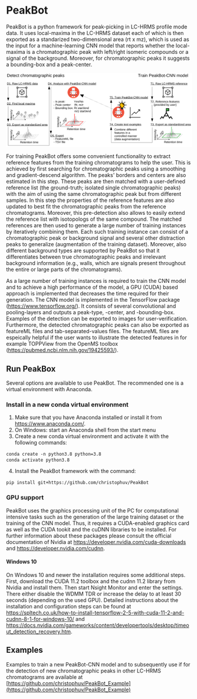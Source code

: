 # PeakBot

PeakBot is a python framework for peak-picking in LC-HRMS profile mode data.
It uses local-maxima in the LC-HRMS dataset each of which is then exported as a standarized two-dimensional area (rt x mz), which is used as the input for a machine-learning CNN model that reports whether the local-maxima is a chromatographic peak with left/right isomeric compounds or a signal of the background. Moreover, for chromatographic peaks it suggests a bounding-box and a peak-center.

![Workflow of PeakBot](https://github.com/christophuv/PeakBot/raw/main/workflow.png)

For training PeakBot offers some convenient functionality to extract reference features from the training chromatograms to help the user. This is achieved by first searching for chromatographic peaks using a smoothing and gradient-descend algorithm. The peaks' borders and centers are also estimated in this step. These peaks are then matched with a user-defined reference list (the ground-truth; isolated single chromatographic peaks) with the aim of using the same chromatographic peak but from different samples. In this step the properties of the reference features are also updated to best fit the chromatographic peaks from the reference chromatograms. Moreover, this pre-detection also allows to easily extend the reference list with isotopologs of the same compound.
The matched references are then used to generate a large number of training instances by iteratively combining them. Each such training instance can consist of a chromatographic peak or background signal and several other distraction peaks to generalize (augmentation of the training dataset). Moreover, also different background types are supported by PeakBot so that it differentiates between true chromatographic peaks and irrelevant background information (e.g., walls, which are signals present throughout the entire or large parts of the chromatograms). 

As a large number of training instances is required to train the CNN model and to achieve a high performance of the model, a GPU (CUDA) based approach is implemented that decreases the time required for their generation. 
The CNN model is implemented in the TensorFlow package (https://www.tensorflow.org/). It consists of several convolutional and pooling-layers and outputs a peak-type, -center, and -bounding-box. Examples of the detection can be exported to images for user-verification. Furthermore, the detected chromatographic peaks can also be exported as featureML files and tab-separated-values files. The featureML files are espeically helpful if the user wants to illustrate the detected features in for example TOPPView from the OpenMS toolbox (https://pubmed.ncbi.nlm.nih.gov/19425593/). 


## Run PeakBox
Several options are available to use PeakBot. The recommended one is a virtual environment with Anaconda. 

### Install in a new conda virtual environment

1. Make sure that you have Anaconda installed or install it from https://www.anaconda.com/.
2. On Windows: start an Anaconda shell from the start menu
3. Create a new conda virtual environment and activate it with the following commands:

```
conda create -n python3.8 python=3.8
conda activate python3.8
```
4. Install the PeakBot framework with the command:

```
pip install git+https://github.com/christophuv/PeakBot
```

### GPU support
PeakBot uses the graphics processing unit of the PC for computational intensive tasks such as the generation of the large training dataset or the training of the CNN model. Thus, it requires a CUDA-enabled graphics card as well as the CUDA tookit and the cuDNN libraries to be installed. For further information about these packages please consult the official documentation of Nvidia at https://developer.nvidia.com/cuda-downloads and https://developer.nvidia.com/cudnn. 

#### Windows 10
On Windows 10 and newer the installation requires some additional steps. First, download the CUDA 11.2 toolbox and the cudnn 11.2 library from Nvidia and install them. Then start Nsight Monitor and enter the settings. There either disable the WDMM TDR or increase the delay to at least 30 seconds (depending on the used GPU).
Detailed instructions about the installation and configuration steps can be found at https://spltech.co.uk/how-to-install-tensorflow-2-5-with-cuda-11-2-and-cudnn-8-1-for-windows-10/ and https://docs.nvidia.com/gameworks/content/developertools/desktop/timeout_detection_recovery.htm. 

## Examples
Examples to train a new PeakBot-CNN model and to subsequently use if for the detection of new chromatographic peaks in other LC-HRMS chromatograms are available at [https://github.com/christophuv/PeakBot_Example](https://github.com/christophuv/PeakBot_Example)


